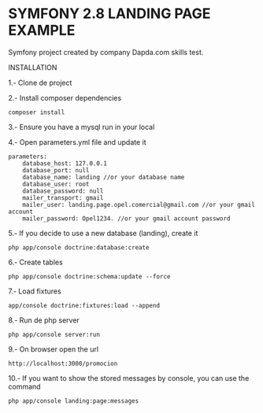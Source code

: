 SYMFONY 2.8 LANDING PAGE EXAMPLE
==================================

Symfony project created by company Dapda.com skills test.  

INSTALLATION

1.- Clone de project

2.- Install composer dependencies

`composer install`

3.- Ensure you have a mysql run in your local

4.- Open parameters.yml file and update it

```
parameters:
    database_host: 127.0.0.1
    database_port: null
    database_name: landing //or your database name
    database_user: root
    database_password: null
    mailer_transport: gmail 
    mailer_user: landing.page.opel.comercial@gmail.com //or your gmail account
    mailer_password: Opel1234. //or your gmail account password
```

5.- If you decide to use a new database (landing), create it

`php app/console doctrine:database:create`

6.- Create tables

`php app/console doctrine:schema:update --force`

7.- Load fixtures

`app/console doctrine:fixtures:load --append`

8.- Run de php server

`php app/console server:run`

9.- On browser open the url

`http://localhost:3000/promocion`

10.- If you want to show the stored messages by console, you can use the command

`php app/console landing:page:messages`


